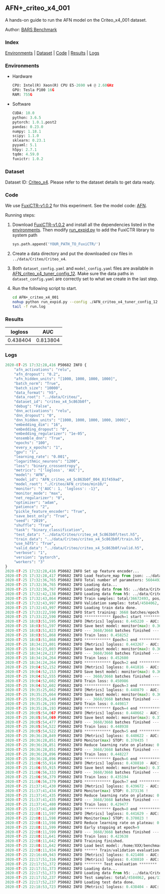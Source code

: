 ## AFN+_criteo_x4_001

A hands-on guide to run the AFN model on the Criteo_x4_001 dataset.

Author: [BARS Benchmark](https://github.com/reczoo/BARS/blob/main/CITATION)

### Index
[Environments](#Environments) | [Dataset](#Dataset) | [Code](#Code) | [Results](#Results) | [Logs](#Logs)

### Environments
+ Hardware

  ```python
  CPU: Intel(R) Xeon(R) CPU E5-2690 v4 @ 2.60GHz
  GPU: Tesla P100 16G
  RAM: 755G

  ```

+ Software

  ```python
  CUDA: 10.0
  python: 3.6.5
  pytorch: 1.0.1.post2
  pandas: 0.23.0
  numpy: 1.18.1
  scipy: 1.1.0
  sklearn: 0.23.1
  pyyaml: 5.1
  h5py: 2.7.1
  tqdm: 4.59.0
  fuxictr: 1.0.2
  ```

### Dataset
Dataset ID: [Criteo_x4](https://github.com/reczoo/Datasets/tree/main/Criteo/Criteo_x4). Please refer to the dataset details to get data ready.

### Code

We use [FuxiCTR-v1.0.2](https://github.com/reczoo/FuxiCTR/tree/v1.0.2) for this experiment. See the model code: [AFN](https://github.com/reczoo/FuxiCTR/blob/v1.0.2/fuxictr/pytorch/models/AFN.py).

Running steps:

1. Download [FuxiCTR-v1.0.2](https://github.com/reczoo/FuxiCTR/archive/refs/tags/v1.0.2.zip) and install all the dependencies listed in the [environments](#environments). Then modify [run_expid.py](./run_expid.py#L5) to add the FuxiCTR library to system path
    
    ```python
    sys.path.append('YOUR_PATH_TO_FuxiCTR/')
    ```

2. Create a data directory and put the downloaded csv files in `../data/Criteo/Criteo_x4`.

3. Both `dataset_config.yaml` and `model_config.yaml` files are available in [AFN_criteo_x4_tuner_config_12](./AFN_criteo_x4_tuner_config_12). Make sure the data paths in `dataset_config.yaml` are correctly set to what we create in the last step.

4. Run the following script to start.

    ```bash
    cd AFN+_criteo_x4_001
    nohup python run_expid.py --config ./AFN_criteo_x4_tuner_config_12 --expid AFN_criteo_x4_004_8fcb4074 --gpu 0 > run.log &
    tail -f run.log
    ```

### Results

| logloss | AUC  |
|:--------------------:|:--------------------:|
| 0.438404 | 0.813804  |


### Logs
```python
2020-07-25 17:32:28,416 P50682 INFO {
    "afn_activations": "relu",
    "afn_dropout": "0.2",
    "afn_hidden_units": "[1000, 1000, 1000, 1000]",
    "batch_norm": "True",
    "batch_size": "10000",
    "data_format": "h5",
    "data_root": "../data/Criteo/",
    "dataset_id": "criteo_x4_5c863b0f",
    "debug": "False",
    "dnn_activations": "relu",
    "dnn_dropout": "0",
    "dnn_hidden_units": "[1000, 1000, 1000, 1000, 1000]",
    "embedding_dim": "16",
    "embedding_dropout": "0",
    "embedding_regularizer": "1e-05",
    "ensemble_dnn": "True",
    "epochs": "100",
    "every_x_epochs": "1",
    "gpu": "1",
    "learning_rate": "0.001",
    "logarithmic_neurons": "1200",
    "loss": "binary_crossentropy",
    "metrics": "['logloss', 'AUC']",
    "model": "AFN",
    "model_id": "AFN_criteo_x4_5c863b0f_004_81f459ad",
    "model_root": "./Criteo/AFN_criteo/min10/",
    "monitor": "{'AUC': 1, 'logloss': -1}",
    "monitor_mode": "max",
    "net_regularizer": "0",
    "optimizer": "adam",
    "patience": "2",
    "pickle_feature_encoder": "True",
    "save_best_only": "True",
    "seed": "2019",
    "shuffle": "True",
    "task": "binary_classification",
    "test_data": "../data/Criteo/criteo_x4_5c863b0f/test.h5",
    "train_data": "../data/Criteo/criteo_x4_5c863b0f/train.h5",
    "use_hdf5": "True",
    "valid_data": "../data/Criteo/criteo_x4_5c863b0f/valid.h5",
    "verbose": "1",
    "version": "pytorch",
    "workers": "3"
}
2020-07-25 17:32:28,416 P50682 INFO Set up feature encoder...
2020-07-25 17:32:28,417 P50682 INFO Load feature_map from json: ../data/Criteo/criteo_x4_5c863b0f/feature_map.json
2020-07-25 17:32:36,765 P50682 INFO Total number of parameters: 56044939.
2020-07-25 17:32:36,765 P50682 INFO Loading data...
2020-07-25 17:32:36,767 P50682 INFO Loading data from h5: ../data/Criteo/criteo_x4_5c863b0f/train.h5
2020-07-25 17:32:42,138 P50682 INFO Loading data from h5: ../data/Criteo/criteo_x4_5c863b0f/valid.h5
2020-07-25 17:32:43,864 P50682 INFO Train samples: total/36672493, pos/9396350, neg/27276143, ratio/25.62%
2020-07-25 17:32:43,997 P50682 INFO Validation samples: total/4584062, pos/1174544, neg/3409518, ratio/25.62%
2020-07-25 17:32:43,997 P50682 INFO Loading train data done.
2020-07-25 17:33:22,590 P50682 INFO Start training: 3668 batches/epoch
2020-07-25 17:33:22,590 P50682 INFO ************ Epoch=1 start ************
2020-07-25 18:03:51,595 P50682 INFO [Metrics] logloss: 0.445220 - AUC: 0.806394
2020-07-25 18:03:51,597 P50682 INFO Save best model: monitor(max): 0.361174
2020-07-25 18:03:51,823 P50682 INFO --- 3668/3668 batches finished ---
2020-07-25 18:03:51,868 P50682 INFO Train loss: 0.458252
2020-07-25 18:03:51,868 P50682 INFO ************ Epoch=1 end ************
2020-07-25 18:34:23,801 P50682 INFO [Metrics] logloss: 0.443267 - AUC: 0.808655
2020-07-25 18:34:23,803 P50682 INFO Save best model: monitor(max): 0.365388
2020-07-25 18:34:24,217 P50682 INFO --- 3668/3668 batches finished ---
2020-07-25 18:34:24,264 P50682 INFO Train loss: 0.452600
2020-07-25 18:34:24,264 P50682 INFO ************ Epoch=2 end ************
2020-07-25 19:04:52,152 P50682 INFO [Metrics] logloss: 0.441816 - AUC: 0.809902
2020-07-25 19:04:52,153 P50682 INFO Save best model: monitor(max): 0.368086
2020-07-25 19:04:52,555 P50682 INFO --- 3668/3668 batches finished ---
2020-07-25 19:04:52,602 P50682 INFO Train loss: 0.450986
2020-07-25 19:04:52,602 P50682 INFO ************ Epoch=3 end ************
2020-07-25 19:35:25,662 P50682 INFO [Metrics] logloss: 0.440879 - AUC: 0.810772
2020-07-25 19:35:25,664 P50682 INFO Save best model: monitor(max): 0.369893
2020-07-25 19:35:26,148 P50682 INFO --- 3668/3668 batches finished ---
2020-07-25 19:35:26,193 P50682 INFO Train loss: 0.449817
2020-07-25 19:35:26,193 P50682 INFO ************ Epoch=4 end ************
2020-07-25 20:05:54,067 P50682 INFO [Metrics] logloss: 0.440662 - AUC: 0.811143
2020-07-25 20:05:54,069 P50682 INFO Save best model: monitor(max): 0.370481
2020-07-25 20:05:54,477 P50682 INFO --- 3668/3668 batches finished ---
2020-07-25 20:05:54,522 P50682 INFO Train loss: 0.448938
2020-07-25 20:05:54,522 P50682 INFO ************ Epoch=5 end ************
2020-07-25 20:36:28,849 P50682 INFO [Metrics] logloss: 0.440622 - AUC: 0.811057
2020-07-25 20:36:28,851 P50682 INFO Monitor(max) STOP: 0.370435 !
2020-07-25 20:36:28,851 P50682 INFO Reduce learning rate on plateau: 0.000100
2020-07-25 20:36:28,851 P50682 INFO --- 3668/3668 batches finished ---
2020-07-25 20:36:28,896 P50682 INFO Train loss: 0.448227
2020-07-25 20:36:28,896 P50682 INFO ************ Epoch=6 end ************
2020-07-25 21:06:55,914 P50682 INFO [Metrics] logloss: 0.438810 - AUC: 0.813331
2020-07-25 21:06:55,915 P50682 INFO Save best model: monitor(max): 0.374521
2020-07-25 21:06:56,333 P50682 INFO --- 3668/3668 batches finished ---
2020-07-25 21:06:56,379 P50682 INFO Train loss: 0.435194
2020-07-25 21:06:56,379 P50682 INFO ************ Epoch=7 end ************
2020-07-25 21:37:41,430 P50682 INFO [Metrics] logloss: 0.439672 - AUC: 0.812808
2020-07-25 21:37:41,434 P50682 INFO Monitor(max) STOP: 0.373136 !
2020-07-25 21:37:41,435 P50682 INFO Reduce learning rate on plateau: 0.000010
2020-07-25 21:37:41,435 P50682 INFO --- 3668/3668 batches finished ---
2020-07-25 21:37:41,480 P50682 INFO Train loss: 0.429477
2020-07-25 21:37:41,480 P50682 INFO ************ Epoch=8 end ************
2020-07-25 22:08:11,597 P50682 INFO [Metrics] logloss: 0.441629 - AUC: 0.811652
2020-07-25 22:08:11,598 P50682 INFO Monitor(max) STOP: 0.370023 !
2020-07-25 22:08:11,598 P50682 INFO Reduce learning rate on plateau: 0.000001
2020-07-25 22:08:11,599 P50682 INFO Early stopping at epoch=9
2020-07-25 22:08:11,599 P50682 INFO --- 3668/3668 batches finished ---
2020-07-25 22:08:11,641 P50682 INFO Train loss: 0.423638
2020-07-25 22:08:11,642 P50682 INFO Training finished.
2020-07-25 22:08:11,642 P50682 INFO Load best model: /home/XXX/benchmarks/Criteo/AFN_criteo/min10/criteo_x4_5c863b0f/AFN_criteo_x4_5c863b0f_004_81f459ad_model.ckpt
2020-07-25 22:08:11,934 P50682 INFO ****** Train/validation evaluation ******
2020-07-25 22:16:49,943 P50682 INFO [Metrics] logloss: 0.421408 - AUC: 0.831099
2020-07-25 22:17:51,316 P50682 INFO [Metrics] logloss: 0.438810 - AUC: 0.813331
2020-07-25 22:17:51,372 P50682 INFO ******** Test evaluation ********
2020-07-25 22:17:51,373 P50682 INFO Loading data...
2020-07-25 22:17:51,373 P50682 INFO Loading data from h5: ../data/Criteo/criteo_x4_5c863b0f/test.h5
2020-07-25 22:17:52,237 P50682 INFO Test samples: total/4584062, pos/1174544, neg/3409518, ratio/25.62%
2020-07-25 22:17:52,237 P50682 INFO Loading test data done.
2020-07-25 22:18:53,723 P50682 INFO [Metrics] logloss: 0.438404 - AUC: 0.813804

```
